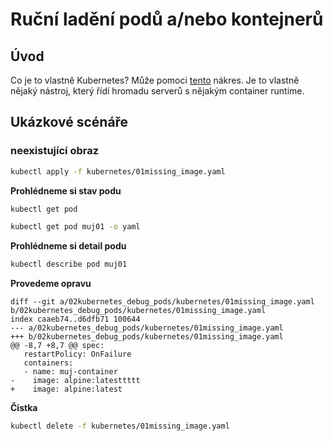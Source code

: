 # Ruční ladění podů a/nebo kontejnerů

## Úvod

Co je to vlastně Kubernetes? Může pomoci
[tento](https://platform9.com/blog/kubernetes-enterprise-chapter-2-kubernetes-architecture-concepts/) nákres.
Je to vlastně nějaký nástroj, který řídí hromadu serverů s nějakým container runtime.

## Ukázkové scénáře

### neexistující obraz

```bash
kubectl apply -f kubernetes/01missing_image.yaml
```

**Prohlédneme si stav podu**

```bash
kubectl get pod
```

```bash
kubectl get pod muj01 -o yaml
```

**Prohlédneme si detail podu**

```bash
kubectl describe pod muj01
```

**Provedeme opravu**

```
diff --git a/02kubernetes_debug_pods/kubernetes/01missing_image.yaml b/02kubernetes_debug_pods/kubernetes/01missing_image.yaml
index caaeb74..d6dfb71 100644
--- a/02kubernetes_debug_pods/kubernetes/01missing_image.yaml
+++ b/02kubernetes_debug_pods/kubernetes/01missing_image.yaml
@@ -8,7 +8,7 @@ spec:
   restartPolicy: OnFailure
   containers:
   - name: muj-container
-    image: alpine:latesttttt
+    image: alpine:latest
```

**Čistka**

```bash
kubectl delete -f kubernetes/01missing_image.yaml
```